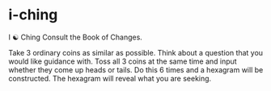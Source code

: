 # i-ching
I ☯ Ching
Consult the Book of Changes.

Take 3 ordinary coins as similar as possible.  Think about a question that you would like guidance with.  Toss all 3 coins at the same time and input whether they come up heads or tails.  Do this 6 times and a hexagram will be constructed.  The hexagram will reveal what you are seeking.